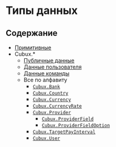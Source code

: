 Типы данных
===========

Содержание
----------

*   [Примитивные](primitive.md)
*   Cubux.*
    *   [Публичные данные](global/README.md)
    *   [Данные пользователя](user/README.md)
    *   [Данные команды](team/README.md)
    *   Все по алфавиту
        *   [`Cubux.Bank`](global/bank.md)
        *   [`Cubux.Country`](global/country.md)
        *   [`Cubux.Currency`](global/currency.md)
        *   [`Cubux.CurrencyRate`](global/currency-rate.md)
        *   [`Cubux.Provider`](global/provider.md)
            *   [`Cubux.ProviderField`](global/provider-field.md)
            *   [`Cubux.ProviderFieldOption`](global/provider-field-option.md)
        *   [`Cubux.TargetPayInterval`](global/target-pay-interval.md)
        *   [`Cubux.User`](user/user.md)
